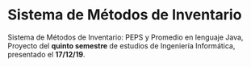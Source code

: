 # Sistema de Métodos de Inventario
Sistema de Métodos de Inventario: PEPS y Promedio en lenguaje Java, Proyecto del **quinto semestre** de estudios de Ingeniería Informática, presentado el **17/12/19**.
